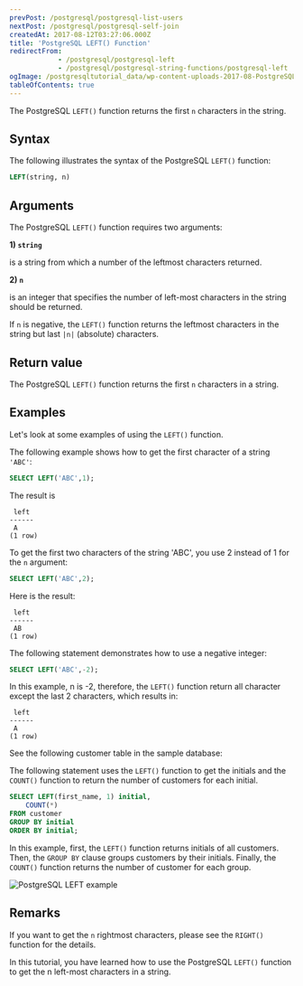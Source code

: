 ```yaml
---
prevPost: /postgresql/postgresql-list-users
nextPost: /postgresql/postgresql-self-join
createdAt: 2017-08-12T03:27:06.000Z
title: 'PostgreSQL LEFT() Function'
redirectFrom:
            - /postgresql/postgresql-left 
            - /postgresql/postgresql-string-functions/postgresql-left
ogImage: /postgresqltutorial_data/wp-content-uploads-2017-08-PostgreSQL-LEFT-example.png
tableOfContents: true
---
```


The PostgreSQL `LEFT()` function returns the first `n` characters in the string.

## Syntax

The following illustrates the syntax of the PostgreSQL `LEFT()` function:

```sql
LEFT(string, n)
```

## Arguments

The PostgreSQL `LEFT()` function requires two arguments:

**1) `string`**

is a string from which a number of the leftmost characters returned.

**2) `n`**

is an integer that specifies the number of left-most characters in the string should be returned.

If `n` is negative, the `LEFT()` function returns the leftmost characters in the string but last `|n|` (absolute) characters.

## Return value

The PostgreSQL `LEFT()` function returns the first `n` characters in a string.

## Examples

Let's look at some examples of using the `LEFT()` function.

The following example shows how to get the first character of a string `'ABC'`:

```sql
SELECT LEFT('ABC',1);
```

The result is

```
 left
------
 A
(1 row)
```

To get the first two characters of the string 'ABC', you use 2 instead of 1 for the `n` argument:

```sql
SELECT LEFT('ABC',2);
```

Here is the result:

```
 left
------
 AB
(1 row)
```

The following statement demonstrates how to use a negative integer:

```sql
SELECT LEFT('ABC',-2);
```

In this example, n is -2, therefore, the `LEFT()` function return all character except the last 2 characters, which results in:

```
 left
------
 A
(1 row)
```

See the following customer table in the sample database:

The following statement uses the `LEFT()` function to get the initials and the `COUNT()` function to return the number of customers for each initial.

```sql
SELECT LEFT(first_name, 1) initial,
    COUNT(*)
FROM customer
GROUP BY initial
ORDER BY initial;
```

In this example, first, the `LEFT()` function returns initials of all customers. Then, the `GROUP BY` clause groups customers by their initials. Finally, the `COUNT()` function returns the number of customer for each group.

![PostgreSQL LEFT example](/postgresqltutorial_data/wp-content-uploads-2017-08-PostgreSQL-LEFT-example.png)

## Remarks

If you want to get the `n` rightmost characters, please see the `RIGHT()` function for the details.

In this tutorial, you have learned how to use the PostgreSQL `LEFT()` function to get the n left-most characters in a string.
